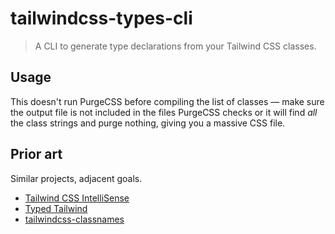 # tailwindcss-types-cli

> A CLI to generate type declarations from your Tailwind CSS classes.

## Usage

This doesn't run PurgeCSS before compiling the list of classes — make sure the
output file is not included in the files PurgeCSS checks or it will find *all*
the class strings and purge nothing, giving you a massive CSS file.

## Prior art

Similar projects, adjacent goals.

- [Tailwind CSS IntelliSense](https://github.com/tailwindlabs/tailwindcss-intellisense)
- [Typed Tailwind](https://github.com/dvkndn/typed.tw)
- [tailwindcss-classnames](https://github.com/muhammadsammy/tailwindcss-classnames)
